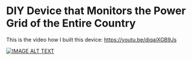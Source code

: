 # DIY Device that Monitors the Power Grid of the Entire Country

This is the video how I built this device:
https://youtu.be/diqaiXGB9Js

[![IMAGE ALT TEXT](http://img.youtube.com/vi/diqaiXGB9Js/0.jpg)](http://www.youtube.com/watch?v=diqaiXGB9Js "Video Title")
